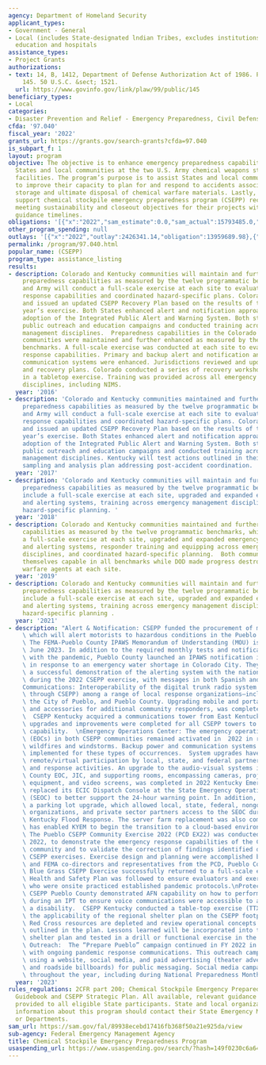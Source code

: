 ```yaml
---
agency: Department of Homeland Security
applicant_types:
- Government - General
- Local (includes State-designated lndian Tribes, excludes institutions of higher
  education and hospitals
assistance_types:
- Project Grants
authorizations:
- text: 14, B, 1412, Department of Defense Authorization Act of 1986. Pub. L. 99,
    145. 50 U.S.C. &sect; 1521.
  url: https://www.govinfo.gov/link/plaw/99/public/145
beneficiary_types:
- Local
categories:
- Disaster Prevention and Relief - Emergency Preparedness, Civil Defense
cfda: '97.040'
fiscal_year: '2022'
grants_url: https://grants.gov/search-grants?cfda=97.040
is_subpart_f: 1
layout: program
objective: The objective is to enhance emergency preparedness capabilities of the
  States and local communities at the two U.S. Army chemical weapons stockpile storage
  facilities. The program’s purpose is to assist States and local communities in efforts
  to improve their capacity to plan for and respond to accidents associated with the
  storage and ultimate disposal of chemical warfare materials. Lastly, the program
  support chemical stockpile emergency preparedness program (CSEPP) recipients in
  meeting sustainability and closeout objectives for their projects within established
  guidance timelines.
obligations: '[{"x":"2022","sam_estimate":0.0,"sam_actual":15793485.0,"usa_spending_actual":4161943.71},{"x":"2023","sam_estimate":15483386.0,"sam_actual":0.0,"usa_spending_actual":25446046.37},{"x":"2024","sam_estimate":25624482.0,"sam_actual":0.0,"usa_spending_actual":14496578.58}]'
other_program_spending: null
outlays: '[{"x":"2022","outlay":2426341.14,"obligation":13959689.98},{"x":"2023","outlay":6575260.22,"obligation":15483386.0},{"x":"2024","outlay":0.0,"obligation":16547650.0}]'
permalink: /program/97.040.html
popular_name: (CSEPP)
program_type: assistance_listing
results:
- description: Colorado and Kentucky communities will maintain and further enhance
    preparedness capabilities as measured by the twelve programmatic benchmarks. FEMA
    and Army will conduct a full-scale exercise at each site to evaluate community
    response capabilities and coordinated hazard-specific plans. Colorado revised
    and issued an updated CSEPP Recovery Plan based on the results of the previous
    year’s exercise. Both States enhanced alert and notification approaches through
    adoption of the Integrated Public Alert and Warning System. Both states initiated
    public outreach and education campaigns and conducted training across emergency
    management disciplines.  Preparedness capabilities in the Colorado and Kentucky
    communities were maintained and further enhanced as measured by the twelve programmatic
    benchmarks. A full-scale exercise was conducted at each site to evaluate community
    response capabilities. Primary and backup alert and notification and emergency
    communication systems were enhanced. Jurisdictions reviewed and updated response
    and recovery plans. Colorado conducted a series of recovery workshops, culminating
    in a tabletop exercise. Training was provided across all emergency management
    disciplines, including NIMS.
  year: '2016'
- description: 'Colorado and Kentucky communities maintained and further enhanced
    preparedness capabilities as measured by the twelve programmatic benchmarks. FEMA
    and Army will conduct a full-scale exercise at each site to evaluate community
    response capabilities and coordinated hazard-specific plans. Colorado revised
    and issued an updated CSEPP Recovery Plan based on the results of the previous
    year’s exercise. Both States enhanced alert and notification approaches through
    adoption of the Integrated Public Alert and Warning System. Both states initiated
    public outreach and education campaigns and conducted training across emergency
    management disciplines. Kentucky will test actions outlined in their revised recovery
    sampling and analysis plan addressing post-accident coordination. '
  year: '2017'
- description: 'Colorado and Kentucky communities will maintain and further enhance
    preparedness capabilities as measured by the twelve programmatic benchmarks, which
    include a full-scale exercise at each site, upgraded and expanded emergency communication
    and alerting systems, training across emergency management disciplines, and coordinated
    hazard-specific planning. '
  year: '2018'
- description: Colorado and Kentucky communities maintained and further enhanced preparedness
    capabilities as measured by the twelve programmatic benchmarks, which included
    a full-scale exercise at each site, upgraded and expanded emergency communication
    and alerting systems, responder training and equipping across emergency management
    disciplines, and coordinated hazard-specific planning.  Both communities assessed
    themselves capable in all benchmarks while DOD made progress destroying chemical
    warfare agents at each site.
  year: '2019'
- description: Colorado and Kentucky communities will maintain and further enhance
    preparedness capabilities as measured by the twelve programmatic benchmarks, which
    include a full-scale exercise at each site, upgraded and expanded emergency communication
    and alerting systems, training across emergency management disciplines, and coordinated
    hazard-specific planning .
  year: '2021'
- description: "Alert & Notification: CSEPP funded the procurement of mobile signboards\
    \ which will alert motorists to hazardous conditions in the Pueblo Community.\
    \ The FEMA-Pueblo County IPAWS Memorandum of Understanding (MOU) is valid through\
    \ June 2023. In addition to the required monthly tests and notifications associated\
    \ with the pandemic, Pueblo County launched an IPAWS notification in July 2021\
    \ in response to an emergency water shortage in Colorado City. They also conducted\
    \ a successful demonstration of the alerting system with the national test laboratory\
    \ during the 2022 CSEPP exercise, with messages in both Spanish and English. \n\
    Communications: Interoperability of the digital trunk radio system (purchased\
    \ through CSEPP) among a range of local response organizations—including the PCD,\
    \ the City of Pueblo, and Pueblo County. Upgrading mobile and portable radios\
    \ and accessories for additional community responders, was completed in 2022.\
    \  CSEPP Kentucky acquired a communications tower from East Kentucky Power, and\
    \ upgrades and improvements were completed for all CSEPP towers to enhance their\
    \ capability.  \nEmergency Operations Center: The emergency operations centers\
    \ (EOCs) in both CSEPP communities remained activated in  2022 in response to\
    \ wildfires and windstorms. Backup power and communication systems were successfully\
    \ implemented for these types of occurrences.  System upgrades have enabled broader\
    \ remote/virtual participation by local, state, and federal partners in EOC planning\
    \ and response activities. An upgrade to the audio-visual systems in the Pueblo\
    \ County EOC, JIC, and supporting rooms, encompassing cameras, projectors, sound\
    \ equipment, and video screens, was completed in 2022 Kentucky Emergency Management\
    \ replaced its ECIC Dispatch Console at the State Emergency Operations Center\
    \ (SEOC) to better support the 24-hour warning point. In addition, KYEM completed\
    \ a parking lot upgrade, which allowed local, state, federal, nongovernmental\
    \ organizations, and private sector partners access to the SEOC during the Eastern\
    \ Kentucky Flood Response. The server farm replacement was also completed, which\
    \ has enabled KYEM to begin the transition to a cloud-based environment. \nExercise:\
    \ The Pueblo CSEPP Community Exercise 2022 (PCD EX22) was conducted on May 4,\
    \ 2022, to demonstrate the emergency response capabilities of the Colorado CSEPP\
    \ community and to validate the correction of findings identified during past\
    \ CSEPP exercises. Exercise design and planning were accomplished by U.S. Army\
    \ and FEMA co-directors and representatives from the PCD, Pueblo County. The 2022\
    \ Blue Grass CSEPP Exercise successfully returned to a full-scale event. The CSEPP\
    \ Health and Safety Plan was followed to ensure evaluators and exercise participants\
    \ who were onsite practiced established pandemic protocols.\nProtective Actions:\
    \ CSEPP Pueblo County demonstrated AFN capability on how to perform a loop system\
    \ during an IPT to ensure voice communications were accessible to anyone with\
    \ a disability.  CSEPP Kentucky conducted a table-top exercise (TTX) to exercise\
    \ the applicability of the regional shelter plan on the CSEPP footprint when American\
    \ Red Cross resources are depleted and review operational concepts and responsibilities\
    \ outlined in the plan. Lessons learned will be incorporated into the regional\
    \ shelter plan and tested in a drill or functional exercise in the future.\nPublic\
    \ Outreach:  The “Prepare Pueblo” campaign continued in FY 2022 in conjunction\
    \ with ongoing pandemic response communications. This outreach campaign includes\
    \ using a website, social media, and paid advertising (theater advertisements\
    \ and roadside billboards) for public messaging. Social media campaigns were conducted\
    \ throughout the year, including during National Preparedness Month."
  year: '2023'
rules_regulations: 2CFR part 200; Chemical Stockpile Emergency Preparedness Program
  Guidebook and CSEPP Strategic Plan. All available, relevant guidance is routinely
  provided to all eligible State participants. State and local organizations desiring
  information about this program should contact their State Emergency Management Agencies
  or Departments.
sam_url: https://sam.gov/fal/89938ecebd17416fb368f50a21e925da/view
sub-agency: Federal Emergency Management Agency
title: Chemical Stockpile Emergency Preparedness Program
usaspending_url: https://www.usaspending.gov/search/?hash=149f0230c6a643220cd9c75cb5fcb8f2
---
```

